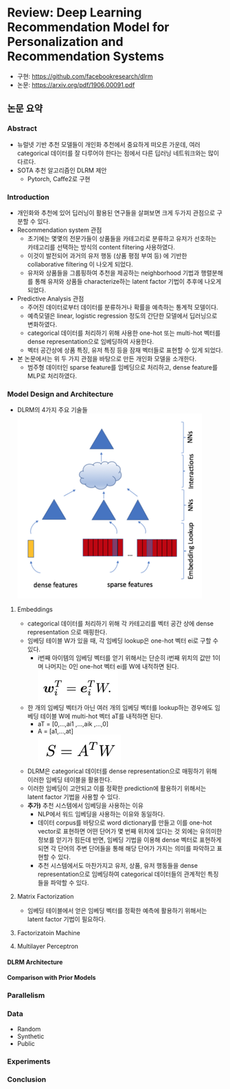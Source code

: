 # Review: Deep Learning Recommendation Model for Personalization and Recommendation Systems
- 구현: https://github.com/facebookresearch/dlrm
- 논문: https://arxiv.org/pdf/1906.00091.pdf

## 논문 요약
### Abstract
- 뉴럴넷 기반 추천 모델들이 개인화 추천에서 중요하게 떠오른 가운데, 여러 categorical 데이터를 잘 다루어야 한다는 점에서 다른 딥러닝 네트워크와는 많이 다르다.
- SOTA 추천 알고리즘인 DLRM 제안
    - Pytorch, Caffe2로 구현

### Introduction
- 개인화와 추천에 있어 딥러닝이 활용된 연구들을 살펴보면 크게 두가지 관점으로 구분할 수 있다.
- Recommendation system 관점
    - 초기에는 몇몇의 전문가들이 상품들을 카테고리로 분류하고 유저가 선호하는 카테고리를 선택하는 방식의 content filtering 사용하였다.
	- 이것이 발전되어 과거의 유저 행동 (상품 평점 부여 등) 에 기반한 collaborative filtering 이 나오게 되었다.
	- 유저와 상품들을 그룹핑하여 추천을 제공하는 neighborhood 기법과 행렬분해를 통해 유저와 상품들 characterize하는 latent factor 기법이 추후에 나오게 되었다.
- Predictive Analysis 관점
	- 주어진 데이터로부터 데이터를 분류하거나 확률을 예측하는 통계적 모델이다.
	- 예측모델은 linear, logistic regression 정도의 간단한 모델에서 딥러닝으로 변화하였다.
	- categorical 데이터를 처리하기 위해 사용한 one-hot 또는 multi-hot 벡터를 dense representation으로 임베딩하여 사용한다.
	- 벡터 공간상에 상품 특징, 유저 특징 등을 잠재 벡터들로 표현할 수 있게 되었다.
- 본 논문에서는 위 두 가지 관점을 바탕으로 만든 개인화 모델을 소개한다.
	- 범주형 데이터인 sparse feature를 임베딩으로 처리하고, dense feature를 MLP로 처리하였다.

### Model Design and Architecture
- DLRM의 4가지 주요 기술들    
	![](images/image1.png)

1. Embeddings
	- categorical 데이터를 처리하기 위해 각 카테고리를 벡터 공간 상에 dense representation 으로 매핑한다.
	- 임베딩 테이블 W가 있을 때, 각 임베딩 lookup은 one-hot 벡터 ei로 구할 수 있다.
		- i번째 아이템의 임베딩 벡터를 얻기 위해서는 단순히 i번째 위치의 값만 1이며 나머지는 0인 one-hot 벡터 ei를 W에 내적하면 된다.  
		![](images/expression1.png)
	- 한 개의 임베딩 벡터가 아닌 여러 개의 임베딩 벡터를 lookup하는 경우에도 임베딩 테이블 W에 multi-hot 벡터 aT를 내적하면 된다.
		- aT = [0,...,ai1 ,...,aik ,...,0]
		- A = [a1,...,at]  
		![](images/expression2.png)
	- DLRM은 categorical 데이터를 dense representation으로 매핑하기 위해 이러한 임베딩 테이블을 활용한다.
	- 이러한 임베딩이 고안되고 이를 정확한 prediction에 활용하기 위해서는 latent factor 기법을 사용할 수 있다.
	- **추가)** 추천 시스템에서 임베딩을 사용하는 이유
		- NLP에서 워드 임베딩을 사용하는 이유와 동일하다.
		- 데이터 corpus를 바탕으로 word dictionary를 만들고 이를 one-hot vector로 표현하면 어떤 단어가 몇 번째 위치에 있다는 것 외에는 유의미한 정보를 얻기가 힘든데 반면, 임베딩 기법을 이용해 dense 벡터로 표현하게 되면 각 단어의 주변 단어들을 통해 해당 단어가 가지는 의미를 파악하고 표현할 수 있다.
		- 추천 시스템에서도 마찬가지고 유저, 상품, 유저 행동들을 dense representation으로 임베딩하여 categorical 데이터들의 관계적인 특징들을 파악할 수 있다.

2. Matrix Factorization
	- 임베딩 테이블에서 얻은 임베딩 벡터를 정확한 예측에 활용하기 위해서는 latent factor 기법이 필요하다.

3. Factorizatoin Machine

4. Multilayer Perceptron

#### DLRM Architecture
#### Comparison with Prior Models

### Parallelism
### Data
- Random
- Synthetic
- Public

### Experiments
### Conclusion

